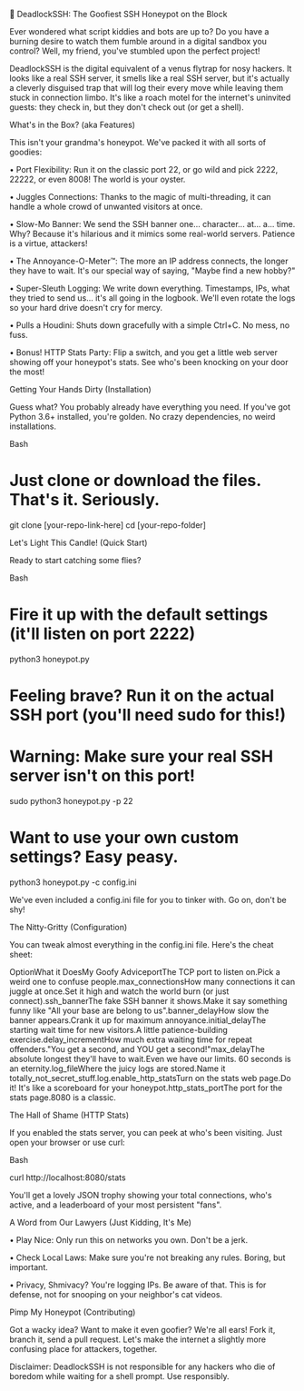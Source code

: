 🍯 DeadlockSSH: The Goofiest SSH Honeypot on the Block

Ever wondered what script kiddies and bots are up to? Do you have a burning desire to watch them fumble around in a digital sandbox you control? Well, my friend, you've stumbled upon the perfect project!

DeadlockSSH is the digital equivalent of a venus flytrap for nosy hackers. It looks like a real SSH server, it smells like a real SSH server, but it's actually a cleverly disguised trap that will log their every move while leaving them stuck in connection limbo. It's like a roach motel for the internet's uninvited guests: they check in, but they don't check out (or get a shell).

What's in the Box? (aka Features)

This isn't your grandma's honeypot. We've packed it with all sorts of goodies:

•
Port Flexibility: Run it on the classic port 22, or go wild and pick 2222, 22222, or even 8008! The world is your oyster.

•
Juggles Connections: Thanks to the magic of multi-threading, it can handle a whole crowd of unwanted visitors at once.

•
Slow-Mo Banner: We send the SSH banner one... character... at... a... time. Why? Because it's hilarious and it mimics some real-world servers. Patience is a virtue, attackers!

•
The Annoyance-O-Meter™: The more an IP address connects, the longer they have to wait. It's our special way of saying, "Maybe find a new hobby?"

•
Super-Sleuth Logging: We write down everything. Timestamps, IPs, what they tried to send us... it's all going in the logbook. We'll even rotate the logs so your hard drive doesn't cry for mercy.

•
Pulls a Houdini: Shuts down gracefully with a simple Ctrl+C. No mess, no fuss.

•
Bonus! HTTP Stats Party: Flip a switch, and you get a little web server showing off your honeypot's stats. See who's been knocking on your door the most!

Getting Your Hands Dirty (Installation)

Guess what? You probably already have everything you need. If you've got Python 3.6+ installed, you're golden. No crazy dependencies, no weird installations.

Bash


# Just clone or download the files. That's it. Seriously.
git clone [your-repo-link-here]
cd [your-repo-folder]


Let's Light This Candle! (Quick Start)

Ready to start catching some flies?

Bash


# Fire it up with the default settings (it'll listen on port 2222)
python3 honeypot.py

# Feeling brave? Run it on the actual SSH port (you'll need sudo for this!)
# Warning: Make sure your real SSH server isn't on this port!
sudo python3 honeypot.py -p 22

# Want to use your own custom settings? Easy peasy.
python3 honeypot.py -c config.ini


We've even included a config.ini file for you to tinker with. Go on, don't be shy!

The Nitty-Gritty (Configuration)

You can tweak almost everything in the config.ini file. Here's the cheat sheet:

OptionWhat it DoesMy Goofy AdviceportThe TCP port to listen on.Pick a weird one to confuse people.max_connectionsHow many connections it can juggle at once.Set it high and watch the world burn (or just connect).ssh_bannerThe fake SSH banner it shows.Make it say something funny like "All your base are belong to us".banner_delayHow slow the banner appears.Crank it up for maximum annoyance.initial_delayThe starting wait time for new visitors.A little patience-building exercise.delay_incrementHow much extra waiting time for repeat offenders."You get a second, and YOU get a second!"max_delayThe absolute longest they'll have to wait.Even we have our limits. 60 seconds is an eternity.log_fileWhere the juicy logs are stored.Name it totally_not_secret_stuff.log.enable_http_statsTurn on the stats web page.Do it! It's like a scoreboard for your honeypot.http_stats_portThe port for the stats page.8080 is a classic.

The Hall of Shame (HTTP Stats)

If you enabled the stats server, you can peek at who's been visiting. Just open your browser or use curl:

Bash


curl http://localhost:8080/stats


You'll get a lovely JSON trophy showing your total connections, who's active, and a leaderboard of your most persistent "fans".

A Word from Our Lawyers (Just Kidding, It's Me)

•
Play Nice: Only run this on networks you own. Don't be a jerk.

•
Check Local Laws: Make sure you're not breaking any rules. Boring, but important.

•
Privacy, Shmivacy? You're logging IPs. Be aware of that. This is for defense, not for snooping on your neighbor's cat videos.

Pimp My Honeypot (Contributing)

Got a wacky idea? Want to make it even goofier? We're all ears! Fork it, branch it, send a pull request. Let's make the internet a slightly more confusing place for attackers, together.





Disclaimer: DeadlockSSH is not responsible for any hackers who die of boredom while waiting for a shell prompt. Use responsibly.

